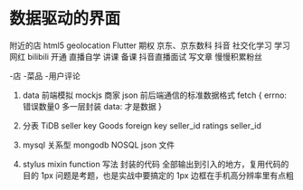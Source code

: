 # 数据驱动的界面
附近的店 html5 geolocation Flutter
期权
京东、京东数科
 抖音
 社交化学习 学习网红
 bilibili 开通 直播自学 讲课 备课
 抖音直播面试
 写文章
慢慢积累粉丝

-店
-菜品
-用户评论

1. data
 前端模拟 mockjs
 商家
 json 前后端通信的标准数据格式
 fetch
{
    errno: 错误数量0 多一层封装
    data: 才是数据
}
2. 分表
 TiDB
 seller key
 Goods foreign key
 seller_id
 ratings seller_id

3. mysql 关系型
 mongodb NOSQL json 文件

4. stylus mixin
    function 写法
     封装的代码 全部输出到引入的地方，复用代码的目的
     1px 问题是考题，也是实战中要搞定的
     1px 边框在手机高分辨率里有点粗
 